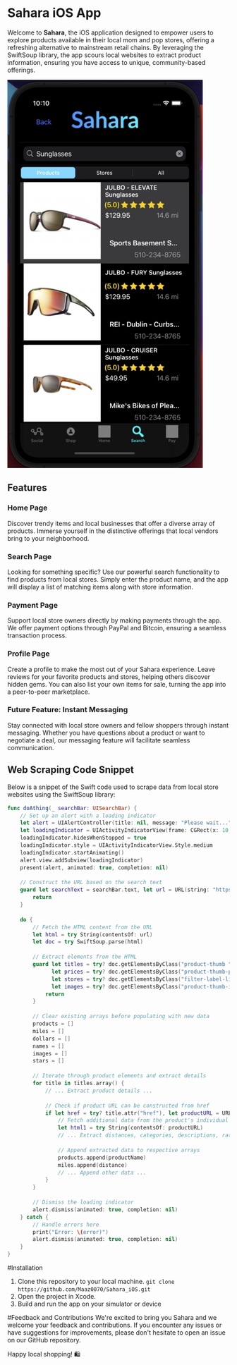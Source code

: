 # Sahara iOS App

Welcome to **Sahara**, the iOS application designed to empower users to explore products available in their local mom and pop stores, offering a refreshing alternative to mainstream retail chains. By leveraging the SwiftSoup library, the app scours local websites to extract product information, ensuring you have access to unique, community-based offerings.

![Search Screen](sahara.png)


## Features

### Home Page
Discover trendy items and local businesses that offer a diverse array of products. Immerse yourself in the distinctive offerings that local vendors bring to your neighborhood.

### Search Page
Looking for something specific? Use our powerful search functionality to find products from local stores. Simply enter the product name, and the app will display a list of matching items along with store information.

### Payment Page
Support local store owners directly by making payments through the app. We offer payment options through PayPal and Bitcoin, ensuring a seamless transaction process.

### Profile Page
Create a profile to make the most out of your Sahara experience. Leave reviews for your favorite products and stores, helping others discover hidden gems. You can also list your own items for sale, turning the app into a peer-to-peer marketplace.

### Future Feature: Instant Messaging
Stay connected with local store owners and fellow shoppers through instant messaging. Whether you have questions about a product or want to negotiate a deal, our messaging feature will facilitate seamless communication.

## Web Scraping Code Snippet

Below is a snippet of the Swift code used to scrape data from local store websites using the SwiftSoup library:

```swift
func doAthing(_ searchBar: UISearchBar) {
    // Set up an alert with a loading indicator
    let alert = UIAlertController(title: nil, message: "Please wait...", preferredStyle: .alert)
    let loadingIndicator = UIActivityIndicatorView(frame: CGRect(x: 10, y: 5, width: 50, height: 50))
    loadingIndicator.hidesWhenStopped = true
    loadingIndicator.style = UIActivityIndicatorView.Style.medium
    loadingIndicator.startAnimating()
    alert.view.addSubview(loadingIndicator)
    present(alert, animated: true, completion: nil)

    // Construct the URL based on the search text
    guard let searchText = searchBar.text, let url = URL(string: "https://www.locally.com/search/all/activities/depts?q=" + searchText) else {
        return
    }

    do {
        // Fetch the HTML content from the URL
        let html = try String(contentsOf: url)
        let doc = try SwiftSoup.parse(html)

        // Extract elements from the HTML
        guard let titles = try? doc.getElementsByClass("product-thumb "),
              let prices = try? doc.getElementsByClass("product-thumb-price dl-price"),
              let stores = try? doc.getElementsByClass("filter-label-link"),
              let images = try? doc.getElementsByClass("product-thumb-img") else {
            return
        }

        // Clear existing arrays before populating with new data
        products = []
        miles = []
        dollars = []
        names = []
        images = []
        stars = []

        // Iterate through product elements and extract details
        for title in titles.array() {
            // ... Extract product details ...

            // Check if product URL can be constructed from href
            if let href = try? title.attr("href"), let productURL = URL(string: "https://www.locally.com/" + href) {
                // Fetch additional data from the product's individual page
                let html1 = try String(contentsOf: productURL)
                // ... Extract distances, categories, descriptions, ratings, and more ...

                // Append extracted data to respective arrays
                products.append(productName)
                miles.append(distance)
                // ... Append other data ...
            }
        }

        // Dismiss the loading indicator
        alert.dismiss(animated: true, completion: nil)
    } catch {
        // Handle errors here
        print("Error: \(error)")
        alert.dismiss(animated: true, completion: nil)
    }
}

```

#Installation
1. Clone this repository to your local machine.
   `git clone https://github.com/Maaz0070/Sahara_iOS.git`
2. Open the project in Xcode.
3. Build and run the app on your simulator or device

#Feedback and Contributions
We're excited to bring you Sahara and we welcome your feedback and contributions. If you encounter any issues or have suggestions for improvements, please don't hesitate to open an issue on our GitHub repository.

Happy local shopping! 🛍️
